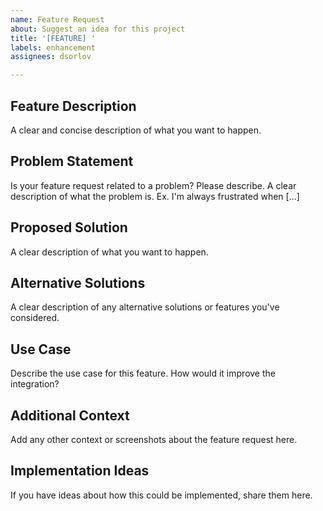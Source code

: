 ```yaml
---
name: Feature Request
about: Suggest an idea for this project
title: '[FEATURE] '
labels: enhancement
assignees: dsorlov

---
```


## Feature Description
A clear and concise description of what you want to happen.

## Problem Statement
Is your feature request related to a problem? Please describe.
A clear description of what the problem is. Ex. I'm always frustrated when [...]

## Proposed Solution
A clear description of what you want to happen.

## Alternative Solutions
A clear description of any alternative solutions or features you've considered.

## Use Case
Describe the use case for this feature. How would it improve the integration?

## Additional Context
Add any other context or screenshots about the feature request here.

## Implementation Ideas
If you have ideas about how this could be implemented, share them here.